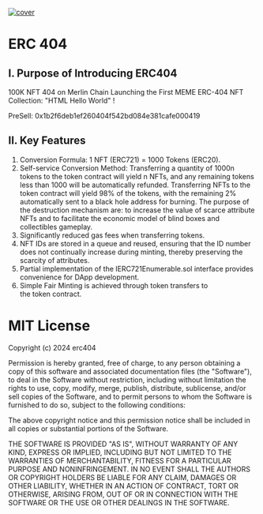 [![cover](E:\github仓库\contracts-main\cover.jpg)](https://github.com/gitmanmerlin/contracts-main/blob/main/cover.jpg)

# ERC 404

## I. Purpose of Introducing ERC404
100K NFT 404 on Merlin Chain  Launching the First MEME ERC-404 NFT Collection: "HTML Hello World" !

PreSell: 0x1b2f6deb1ef260404f542bd084e381cafe000419

## II. Key Features
1. Conversion Formula: 1 NFT (ERC721) = 1000 Tokens (ERC20).
2. Self-service Conversion Method:
Transferring a quantity of 1000n tokens to the token contract will yield n NFTs, and any remaining tokens less than 1000 will be automatically refunded.
Transferring NFTs to the token contract will yield 98% of the tokens, with the remaining 2% automatically sent to a black hole address for burning.
The purpose of the destruction mechanism are: to increase the value of scarce attribute NFTs and to facilitate the economic model of blind boxes and collectibles gameplay.
3. Significantly reduced gas fees when transferring tokens.
4. NFT IDs are stored in a queue and reused, ensuring that the ID number does not continually increase during minting, thereby preserving the scarcity of attributes.
5. Partial implementation of the IERC721Enumerable.sol interface provides convenience for DApp development.
6. Simple Fair Minting is achieved through token transfers to the token contract.

# MIT License

Copyright (c) 2024 erc404

Permission is hereby granted, free of charge, to any person obtaining a copy
of this software and associated documentation files (the "Software"), to deal
in the Software without restriction, including without limitation the rights
to use, copy, modify, merge, publish, distribute, sublicense, and/or sell
copies of the Software, and to permit persons to whom the Software is
furnished to do so, subject to the following conditions:

The above copyright notice and this permission notice shall be included in all
copies or substantial portions of the Software.

THE SOFTWARE IS PROVIDED "AS IS", WITHOUT WARRANTY OF ANY KIND, EXPRESS OR
IMPLIED, INCLUDING BUT NOT LIMITED TO THE WARRANTIES OF MERCHANTABILITY,
FITNESS FOR A PARTICULAR PURPOSE AND NONINFRINGEMENT. IN NO EVENT SHALL THE
AUTHORS OR COPYRIGHT HOLDERS BE LIABLE FOR ANY CLAIM, DAMAGES OR OTHER
LIABILITY, WHETHER IN AN ACTION OF CONTRACT, TORT OR OTHERWISE, ARISING FROM,
OUT OF OR IN CONNECTION WITH THE SOFTWARE OR THE USE OR OTHER DEALINGS IN THE
SOFTWARE.
